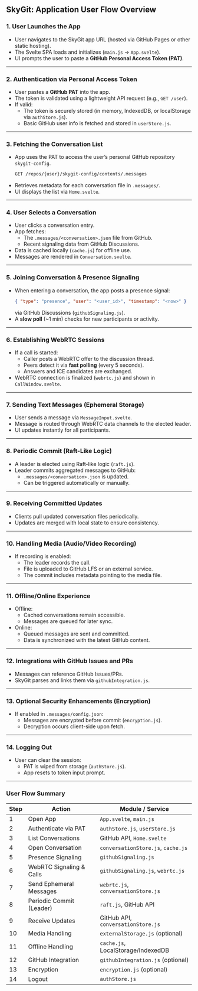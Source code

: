 
## SkyGit: Application User Flow Overview

### **1. User Launches the App**
- User navigates to the SkyGit app URL (hosted via GitHub Pages or other static hosting).
- The Svelte SPA loads and initializes (`main.js` → `App.svelte`).
- UI prompts the user to paste a **GitHub Personal Access Token (PAT)**.

---

### **2. Authentication via Personal Access Token**
- User pastes a **GitHub PAT** into the app.
- The token is validated using a lightweight API request (e.g., `GET /user`).
- If valid:
  - The token is securely stored (in memory, IndexedDB, or localStorage via `authStore.js`).
  - Basic GitHub user info is fetched and stored in `userStore.js`.

---

### **3. Fetching the Conversation List**
- App uses the PAT to access the user’s personal GitHub repository `skygit-config`.
  ```bash
  GET /repos/{user}/skygit-config/contents/.messages
  ```
- Retrieves metadata for each conversation file in `.messages/`.
- UI displays the list via `Home.svelte`.

---

### **4. User Selects a Conversation**
- User clicks a conversation entry.
- App fetches:
  - The `.messages/<conversation>.json` file from GitHub.
  - Recent signaling data from GitHub Discussions.
- Data is cached locally (`cache.js`) for offline use.
- Messages are rendered in `Conversation.svelte`.

---

### **5. Joining Conversation & Presence Signaling**
- When entering a conversation, the app posts a presence signal:
  ```json
  { "type": "presence", "user": "<user_id>", "timestamp": "<now>" }
  ```
  via GitHub Discussions (`githubSignaling.js`).
- A **slow poll** (~1 min) checks for new participants or activity.

---

### **6. Establishing WebRTC Sessions**
- If a call is started:
  - Caller posts a WebRTC offer to the discussion thread.
  - Peers detect it via **fast polling** (every 5 seconds).
  - Answers and ICE candidates are exchanged.
- WebRTC connection is finalized (`webrtc.js`) and shown in `CallWindow.svelte`.

---

### **7. Sending Text Messages (Ephemeral Storage)**
- User sends a message via `MessageInput.svelte`.
- Message is routed through WebRTC data channels to the elected leader.
- UI updates instantly for all participants.

---

### **8. Periodic Commit (Raft-Like Logic)**
- A leader is elected using Raft-like logic (`raft.js`).
- Leader commits aggregated messages to GitHub:
  - `.messages/<conversation>.json` is updated.
  - Can be triggered automatically or manually.

---

### **9. Receiving Committed Updates**
- Clients pull updated conversation files periodically.
- Updates are merged with local state to ensure consistency.

---

### **10. Handling Media (Audio/Video Recording)**
- If recording is enabled:
  - The leader records the call.
  - File is uploaded to GitHub LFS or an external service.
  - The commit includes metadata pointing to the media file.

---

### **11. Offline/Online Experience**
- Offline:
  - Cached conversations remain accessible.
  - Messages are queued for later sync.
- Online:
  - Queued messages are sent and committed.
  - Data is synchronized with the latest GitHub content.

---

### **12. Integrations with GitHub Issues and PRs**
- Messages can reference GitHub Issues/PRs.
- SkyGit parses and links them via `githubIntegration.js`.

---

### **13. Optional Security Enhancements (Encryption)**
- If enabled in `.messages/config.json`:
  - Messages are encrypted before commit (`encryption.js`).
  - Decryption occurs client-side upon fetch.

---

### **14. Logging Out**
- User can clear the session:
  - PAT is wiped from storage (`authStore.js`).
  - App resets to token input prompt.

---

### **User Flow Summary**

| Step | Action                      | Module / Service                     |
|------|-----------------------------|--------------------------------------|
| 1    | Open App                    | `App.svelte`, `main.js`              |
| 2    | Authenticate via PAT        | `authStore.js`, `userStore.js`       |
| 3    | List Conversations          | GitHub API, `Home.svelte`            |
| 4    | Open Conversation           | `conversationStore.js`, `cache.js`   |
| 5    | Presence Signaling          | `githubSignaling.js`                 |
| 6    | WebRTC Signaling & Calls    | `githubSignaling.js`, `webrtc.js`    |
| 7    | Send Ephemeral Messages     | `webrtc.js`, `conversationStore.js`  |
| 8    | Periodic Commit (Leader)    | `raft.js`, GitHub API                |
| 9    | Receive Updates             | GitHub API, `conversationStore.js`   |
| 10   | Media Handling              | `externalStorage.js` (optional)      |
| 11   | Offline Handling            | `cache.js`, LocalStorage/IndexedDB   |
| 12   | GitHub Integration          | `githubIntegration.js` (optional)    |
| 13   | Encryption                  | `encryption.js` (optional)           |
| 14   | Logout                      | `authStore.js`                       |

